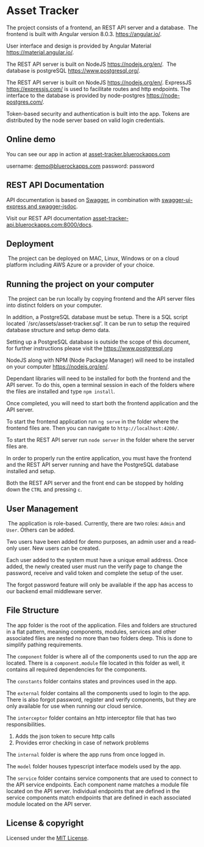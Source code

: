 # Asset Tracker

The project consists of a frontend, an REST API server and a database.
​
The frontend is built with Angular version 8.0.3. https://angular.io/.

User interface and design is provided by Angular Material https://material.angular.io/.

The REST API server is built on NodeJS https://nodejs.org/en/.
​
The database is postgreSQL https://www.postgresql.org/.

The REST API server is built on NodeJS https://nodejs.org/en/. ExpressJS https://expressjs.com/ is used to facilitate routes and http endpoints. The interface to the database is provided by node-postgres https://node-postgres.com/.

Token-based security and authentication is built into the app. Tokens are distributed by the node server based on valid login credentials.

## Online demo

You can see our app in action at <a href="http://asset-tracker.bluerockapps.com" target="_blank">asset-tracker.bluerockapps.com</a>

username: demo@bluerockapps.com
password: password

## REST API Documentation

API documentation is based on <a href="https://swagger.io/" target="_blank">Swagger</a>, in combination with <a href="https://github.com/scottie1984/swagger-ui-express" target="_blank">swagger-ui-express and <a href="https://github.com/Surnet/swagger-jsdoc" target="_blank">swagger-jsdoc</a>.

Visit our REST API documentation <a href="http://asset-tracker-api.bluerockapps.com:8000/docs" target="_blank">asset-tracker-api.bluerockapps.com:8000/docs</a>.
​
## Deployment
​
The project can be deployed on MAC, Linux, Windows or on a cloud platform including AWS Azure or a provider of your choice. 
​
## Running the project on your computer
​
The project can be run locally by copying frontend and the API server files into distinct folders on your computer. 

In addition, a PostgreSQL database must be setup. There is a SQL script located `/src/assets/asset-tracker.sql'. It can be run to setup the required database structure and setup demo data. 

Setting up a PostgreSQL database is outside the scope of this document, for further instructions please visit the https://www.postgresql.org

NodeJS along with NPM (Node Package Manager) will need to be installed on your computer https://nodejs.org/en/. 

Dependant libraries will need to be installed for both the frontend and the API server. To do this, open a terminal session in each of the folders where the files are installed and type `npm install`.

Once completed, you will need to start both the frontend application and the API server. 

To start the frontend application run `ng serve` in the folder where the frontend files are. Then you can navigate to `http://localhost:4200/`.

To start the REST API server run `node server` in the folder where the server files are.

In order to properly run the entire application, you must have the frontend and the REST API server running and have the PostgreSQL database installed and setup.

Both the REST API server and the front end can be stopped by holding down the `CTRL` and pressing `c`.
​
## User Management
​
The application is role-based. Currently, there are two roles: `Admin` and `User`. Others can be added. 

Two users have been added for demo purposes, an admin user and a read-only user. New users can be created.

Each user added to the system must have a unique email address. Once added, the newly created user must run the verify page to change the password, receive and valid token and complete the setup of the user.

The forgot password feature will only be available if the app has access to our backend email middleware server.

## File Structure

The app folder is the root of the application. Files and folders are structured in a flat pattern, meaning components, modules, services and other associated files are nested no more than two folders deep.  This is done to simplify pathing requirements.

The `component` folder is where all of the components used to run the app are located. There is a `component.module` file located in this folder as well, it contains all required dependencies for the components.

The `constants` folder contains states and provinces used in the app.

The `external` folder contains all the components used to login to the app. There is also forgot password, register and verify components, but they are only available for use when running our cloud service.

The `interceptor` folder contains an http interceptor file that has two responsibilities.

1. Adds the json token to secure http calls
2. Provides error checking in case of network problems

The `internal` folder is where the app runs from once logged in.

The `model` folder houses typescript interface models used by the app.

The `service` folder contains service components that are used to connect to the API service endpoints. Each component name matches a module file located on the API server. Individual endpoints that are defined in the service components match endpoints that are defined in each associated module located on the API server.

## License & copyright

Licensed under the [MIT License](LICENSE).